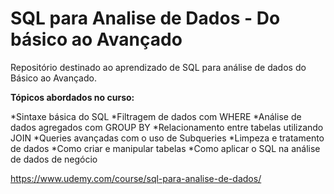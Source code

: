#  SQL para Analise de Dados - Do básico ao Avançado

Repositório destinado ao aprendizado de SQL para análise de dados do Básico ao Avançado. 

**Tópicos abordados no curso:**

*Sintaxe básica do SQL
*Filtragem de dados com  WHERE
*Análise de dados agregados com GROUP BY
*Relacionamento entre tabelas utilizando JOIN
*Queries avançadas com o uso de Subqueries
*Limpeza e tratamento de dados
*Como criar e manipular tabelas
*Como aplicar o SQL na análise de dados de negócio

https://www.udemy.com/course/sql-para-analise-de-dados/